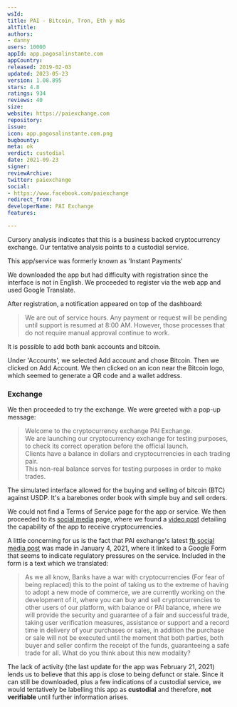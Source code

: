 ```yaml
---
wsId: 
title: PAI - Bitcoin, Tron, Eth y más
altTitle: 
authors:
- danny
users: 10000
appId: app.pagosalinstante.com
appCountry: 
released: 2019-02-03
updated: 2023-05-23
version: 1.08.895
stars: 4.8
ratings: 934
reviews: 40
size: 
website: https://paiexchange.com
repository: 
issue: 
icon: app.pagosalinstante.com.png
bugbounty: 
meta: ok
verdict: custodial
date: 2021-09-23
signer: 
reviewArchive: 
twitter: paiexchange
social:
- https://www.facebook.com/paiexchange
redirect_from: 
developerName: PAI Exchange
features: 

---
```


Cursory analysis indicates that this is a business backed cryptocurrency exchange. Our tentative analysis points to a custodial service. 

This app/service was formerly known as 'Instant Payments'

We downloaded the app but had difficulty with registration since the interface is not in English. We proceeded to register via the web app and used Google Translate. 

After registration, a notification appeared on top of the dashboard:

> We are out of service hours. Any payment or request will be pending until support is resumed at 8:00 AM. However, those processes that do not require manual approval continue to work.

It is possible to add both bank accounts and bitcoin.

Under 'Accounts', we selected Add account and chose Bitcoin. Then we clicked on Add Account. We then clicked on an icon near the Bitcoin logo, which seemed to generate a QR code and a wallet address. 

### Exchange 

We then proceeded to try the exchange. We were greeted with a pop-up message:

> Welcome to the cryptocurrency exchange PAI Exchange.<br>
We are launching our cryptocurrency exchange for testing purposes, to check its correct operation before the official launch.<br>
Clients have a balance in dollars and cryptocurrencies in each trading pair.<br>This non-real balance serves for testing purposes in order to make trades.

The simulated interface allowed for the buying and selling of bitcoin (BTC) against USDP. It's a barebones order book with simple buy and sell orders.

We could not find a Terms of Service page for the app or service. We then proceeded to its [social media](https://fb.watch/82KJu_lvoR/) page, where we found a [video post](https://www.facebook.com/watch/?v=119339993193008) detailing the capability of the app to receive cryptocurrencies.

A little concerning for us is the fact that PAI exchange's latest [fb social media post](https://www.facebook.com/paiexchange/posts/4255380891145701) was made in January 4, 2021, where it linked to a Google Form that seems to indicate regulatory pressures on the service. Included in the form is a text which we translated:

> As we all know, Banks have a war with cryptocurrencies (For fear of being replaced) this to the point of taking us to the extreme of having to adopt a new mode of commerce, we are currently working on the development of it, where you can buy and sell cryptocurrencies to other users of our platform, with balance or PAI balance, where we will provide the security and guarantee of a fair and successful trade, taking user verification measures, assistance or support and a record time in delivery of your purchases or sales, in addition the purchase or sale will not be executed until the moment that both parties, both buyer and seller confirm the receipt of the funds, guaranteeing a safe trade for all. What do you think about this new modality?

The lack of activity (the last update for the app was February 21, 2021) lends us to believe that this app is close to being defunct or stale. Since it can still be downloaded, plus a few indications of a custodial service, we would tentatively be labelling this app as **custodial** and therefore, **not verifiable** until further information arises.
